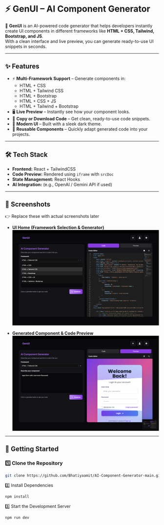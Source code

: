 # ⚡ GenUI – AI Component Generator  

🚀 **GenUI** is an AI-powered code generator that helps developers instantly create UI components in different frameworks like **HTML + CSS, Tailwind, Bootstrap, and JS**.  
With a clean interface and live preview, you can generate ready-to-use UI snippets in seconds.  

---

## ✨ Features  

- ⚡ **Multi-Framework Support** – Generate components in:  
  - HTML + CSS  
  - HTML + Tailwind CSS  
  - HTML + Bootstrap  
  - HTML + CSS + JS  
  - HTML + Tailwind + Bootstrap  
- 🖥️ **Live Preview** – Instantly see how your component looks.  
- 📄 **Copy or Download Code** – Get clean, ready-to-use code snippets.  
- 🎨 **Modern UI** – Built with a sleek dark theme.  
- 🔄 **Reusable Components** – Quickly adapt generated code into your projects.  

---

## 🛠️ Tech Stack  

- **Frontend:** React + TailwindCSS  
- **Code Preview:** Rendered using `iframe` with `srcDoc`  
- **State Management:** React Hooks  
- **AI Integration:** (e.g., OpenAI / Gemini API if used)  

---

## 📸 Screenshots  

👉 Replace these with actual screenshots later  

- **UI Home (Framework Selection & Generator)**  
  ![UI Screenshot](public/framework.png)  

- **Generated Component & Code Preview**  
  ![Generated Component Screenshot](public/preview.png)  
 

---

## 🚀 Getting Started  

### 1️⃣ Clone the Repository  
```sh
git clone https://github.com/Bhatiyaamit/AI-Component-Generator-main.git
```
2️⃣ Install Dependencies
```sh
npm install
```
3️⃣ Start the Development Server
```sh
npm run dev
```

